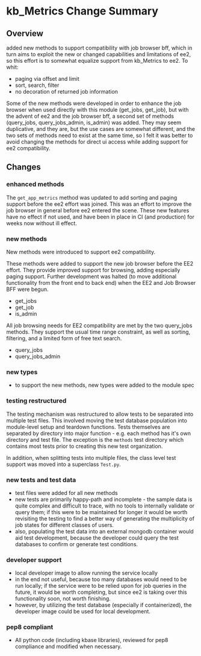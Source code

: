 # kb_Metrics Change Summary

## Overview

added new methods to support compatibility with job browser bff, which in turn aims to exploit the new or changed capabilities and limitations of ee2, so this effort is to somewhat equalize support from kb_Metrics to ee2. To whit:

- paging via offset and limit
- sort, search, filter
- no decoration of returned job information

Some of the new methods were developed in order to enhance the job browser when used directly with this module (get_jobs, get_job), but with the advent of ee2 and the job browser bff, a second set of methods (query_jobs, query_jobs_admin, is_admin) was added. They may seem duplicative, and they are, but the use cases are somewhat different, and the two sets of methods need to exist at the same time, so I felt it was better to avoid changing the methods for direct ui access while adding support for ee2 compatibility.

## Changes

### enhanced methods

The `get_app_metrics` method was updated to add sorting and paging support before the ee2 effort was joined. This was an effort to improve the job browser in general before ee2 entered the scene. These new features have no effect if not used, and have been in place in CI (and production) for weeks now without ill effect.

### new methods

New methods were introduced to support ee2 compatibility.

These methods were added to support the new job browser before the EE2 effort. They provide improved support for browsing, adding especially paging support. Further development was halted (to move additional functionality from the front end to back end) when the EE2 and Job Browser BFF were begun.

- get_jobs
- get_job
- is_admin

All job browsing needs for EE2 compatibility are met by the two query_jobs methods. They support the usual time range constraint, as well as sorting, filtering, and a limited form of free text search.

- query_jobs
- query_jobs_admin
  
### new types

- to support the new methods, new types were added to the module spec

### testing restructured

The testing mechanism was restructured to allow tests to be separated into multiple test files. This involved moving the test database population into module-level setup and teardown functions. Tests themselves are separated by directory into major function - e.g. each method has it's own directory and test file. The exception is the `methods` test directory which contains most tests prior to creating this new test organization.

In addition, when splitting tests into multiple files, the class level test support was moved into a superclass `Test.py`.

### new tests and test data

- test files were added for all new methods
- new tests are primarily happy-path and incomplete - the sample data is quite complex and difficult to trace, with no tools to internally validate or query them; if this were to be maintained for longer it would be worth revisiting the testing to find a better way of generating the multiplicity of job states for different classes of users.
- also, populating the test data into an external mongodb container would aid test development, because the developer could query the test databases to confirm or generate test conditions.

### developer support

- local developer image to allow running the service locally
- in the end not useful, because too many databases would need to be run locally; if the service were to be relied upon for job queries in the future, it would be worth completing, but since ee2 is taking over this functionality soon, not worth finishing.
- however, by utilizing the test database (especially if containerized), the developer image could be used for local development.

### pep8 compliant

- All python code (including kbase libraries), reviewed for pep8 compliance and modified when necessary.